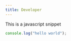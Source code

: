 ```yaml
---
title: Developer
---
```


This is a javascript snippet 

```javascript
console.log("hello world");
```